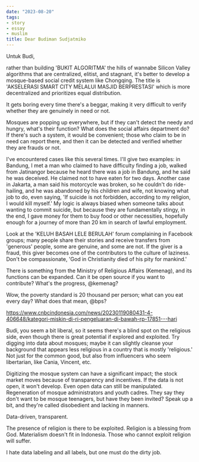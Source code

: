 ```yaml
---
date: "2023-08-20"
tags:
- story
- essay
- muslim
title: Dear Budiman Sudjatmiko
---
```


Untuk Budi, 

rather than building 'BUKIT ALGORITMA' the hills of wannabe Silicon Valley algorithms that are centralized, elitist, and stagnant, it's better to develop a mosque-based social credit system like Chongqing. The title is 'AKSELERASI SMART CITY MELALUI MASJID BERPRESTASI' which is more decentralized and prioritizes equal distribution.

It gets boring every time there's a beggar, making it very difficult to verify whether they are genuinely in need or not.

Mosques are popping up everywhere, but if they can't detect the needy and hungry, what's their function? What does the social affairs department do? If there's such a system, it would be convenient; those who claim to be in need can report there, and then it can be detected and verified whether they are frauds or not.

I've encountered cases like this several times. I'll give two examples: in Bandung, I met a man who claimed to have difficulty finding a job, walked from Jatinangor because he heard there was a job in Bandung, and he said he was deceived. He claimed not to have eaten for two days. Another case in Jakarta, a man said his motorcycle was broken, so he couldn't do ride-hailing, and he was abandoned by his children and wife, not knowing what job to do, even saying, 'If suicide is not forbidden, according to my religion, I would kill myself.' My logic is always biased when someone talks about wanting to commit suicide, but because they are fundamentally stingy, in the end, I gave money for them to buy food or other necessities, hopefully enough for a journey of more than 20 km in search of lawful employment.

Look at the 'KELUH BASAH LELE BERULAH' forum complaining in Facebook groups; many people share their stories and receive transfers from 'generous' people, some are genuine, and some are not. If the giver is a fraud, this giver becomes one of the contributors to the culture of laziness. Don't be compassionate, 'God in Christianity died of his pity for mankind.'

There is something from the Ministry of Religious Affairs (Kemenag), and its functions can be expanded. Can it be open source if you want to contribute? What's the progress, @kemenag?

Wow, the poverty standard is 20 thousand per person; what can you eat every day? What does that mean, @bps?

https://www.cnbcindonesia.com/news/20230119080431-4-406648/kategori-miskin-di-ri-pengeluaran-di-bawah-rp-17851---hari

Budi, you seem a bit liberal, so it seems there's a blind spot on the religious side, even though there is great potential if explored and exploited. Try digging into data about mosques; maybe it can slightly cleanse your background that appears less religious in a country that is mostly 'religious.' Not just for the common good, but also from influencers who seem libertarian, like Cania, Vincent, etc.

Digitizing the mosque system can have a significant impact; the stock market moves because of transparency and incentives. If the data is not open, it won't develop. Even open data can still be manipulated. Regeneration of mosque administrators and youth cadres. They say they don't want to be mosque teenagers, but have they been invited? Speak up a bit, and they're called disobedient and lacking in manners.

Data-driven, transparent.

The presence of religion is there to be exploited. Religion is a blessing from God. Materialism doesn't fit in Indonesia. Those who cannot exploit religion will suffer.

I hate data labeling and all labels, but one must do the dirty job.